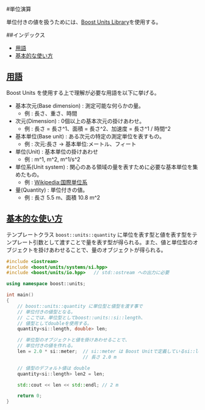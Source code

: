 #単位演算

単位付きの値を扱うためには、[Boost Units Library](http://www.boost.org/doc/libs/release/doc/html/boost_units.html)を使用する。

##インデックス

- [用語](#term)
- [基本的な使い方](#basic-usage)

## <a name="term" href="#term">用語</a>

Boost Units を使用する上で理解が必要な用語を以下に挙げる。

* 基本次元(Base dimension) : 測定可能な何らかの量。
	* 例 : 長さ、重さ、時間
* 次元(Dimension) : 0個以上の基本次元の掛けあわせ。
	* 例 : 長さ = 長さ^1、面積 = 長さ^2、加速度 = 長さ^1 / 時間^2
* 基本単位(Base unit) : ある次元の特定の測定単位を表すもの。
	* 例 : 次元:長さ -> 基本単位:メートル、フィート
* 単位(Unit) : 基本単位の掛けあわせ
	* 例 : m^1, m^2, m^1/s^2
* 単位系(Unit system) : 関心のある領域の量を表すために必要な基本単位を集めたもの。
	* 例 : [Wikipedia:国際単位系](https://ja.wikipedia.org/wiki/国際単位系) 
* 量(Quantity) : 単位付きの値。
	* 例 : 長さ 5.5 m、面積 10.8 m^2 

## <a name="basic-usage" href="#basic-usage">基本的な使い方</a>

テンプレートクラス `boost::units::quantity` に単位を表す型と値を表す型をテンプレート引数として渡すことで量を表す型が得られる。また、値と単位型のオブジェクトを掛けあわせることで、量のオブジェクトが得られる。

```cpp
#include <iostream>
#include <boost/units/systems/si.hpp>
#include <boost/units/io.hpp>	// std::ostream への出力に必要 

using namespace boost::units;

int main()
{
	// boost::units::quantity に単位型と値型を渡す事で
	// 単位付きの値型となる。
	// ここでは、単位型としてboost::units::si::length、
	// 値型としてdoubleを使用する。
	quantity<si::length, double> len;

	// 単位型のオブジェクトと値を掛けあわせることで、
	// 単位付きの値を作れる。
	len = 2.0 * si::meter; 	// si::meter は Boost Unitで定義しているsi::length 型のオブジェクト。 
							// 長さ 2.0 m

	// 値型のデフォルト値は double
	quantity<si::length> len2 = len; 

	std::cout << len << std::endl; // 2 m

    return 0;
}
```

